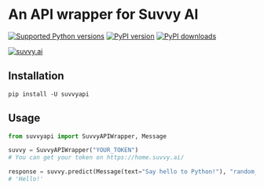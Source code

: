 # An API wrapper for Suvvy AI

[![Supported Python versions](https://img.shields.io/pypi/pyversions/suvvyapi.svg?style=flat-square&logo=python&logoColor=FFE873)](https://pypi.org/project/suvvyapi)
[![PyPI version](https://img.shields.io/pypi/v/suvvyapi.svg?style=flat-square&logo=pypi&logoColor=FFE873)](https://pypi.org/project/aiogram-translation)
[![PyPI downloads](https://img.shields.io/pypi/dm/suvvyapi.svg?style=flat-square)](https://pypi.org/project/suvvyapi)

[![suvvy.ai](https://img.shields.io/badge/suvvy.ai-best%20AI%20website-blue?style=flat-square)](https://suvvy.ai)

## Installation
```shell
pip install -U suvvyapi 
```

## Usage
```python
from suvvyapi import SuvvyAPIWrapper, Message

suvvy = SuvvyAPIWrapper("YOUR_TOKEN")
# You can get your token on https://home.suvvy.ai/

response = suvvy.predict(Message(text="Say hello to Python!"), "random_id")
# 'Hello!'
```